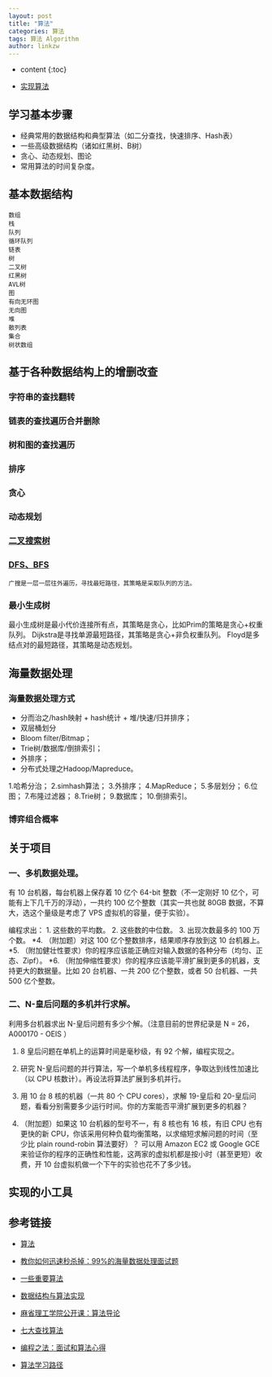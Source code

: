 ```yaml
---
layout: post
title: "算法"
categories: 算法
tags: 算法 Algorithm
author: linkzw
---
```


* content
{:toc}


* [实现算法](https://github.com/wenruo95/algorithm)


## 学习基本步骤

* 经典常用的数据结构和典型算法（如二分查找，快速排序、Hash表）
* 一些高级数据结构（诸如红黑树、B树）
* 贪心、动态规划、图论
* 常用算法的时间复杂度。

## 基本数据结构
	
	数组
	栈
	队列
	循环队列
	链表
	树
	二叉树
	红黑树
	AVL树
	图
	有向无环图
	无向图
	堆
	散列表
	集合
	树状数组

## 基于各种数据结构上的增删改查
	
### 字符串的查找翻转
### 链表的查找遍历合并删除
### 树和图的查找遍历
### 排序
### 贪心
### 动态规划
### [二叉搜索树](https://github.com/wenruo95/algorithm/blob/master/c/search-binary-tree.c)
### [DFS、BFS](https://github.com/wenruo95/algorithm/blob/master/c/tree.c)

	广搜是一层一层往外遍历，寻找最短路径，其策略是采取队列的方法。
	
### 最小生成树

最小生成树是最小代价连接所有点，其策略是贪心，比如Prim的策略是贪心+权重队列。
Dijkstra是寻找单源最短路径，其策略是贪心+非负权重队列。
Floyd是多结点对的最短路径，其策略是动态规划。

## 海量数据处理

### 海量数据处理方式

* 分而治之/hash映射 + hash统计 + 堆/快速/归并排序；
* 双层桶划分
* Bloom filter/Bitmap；
* Trie树/数据库/倒排索引；
* 外排序；
* 分布式处理之Hadoop/Mapreduce。


1.哈希分治；
2.simhash算法；
3.外排序；
4.MapReduce；
5.多层划分；
6.位图；
7.布隆过滤器；
8.Trie树；
9.数据库；
10.倒排索引。

### 博弈组合概率



## 关于项目

### 一、多机数据处理。

有 10 台机器，每台机器上保存着 10 亿个 64-bit 整数（不一定刚好 10 亿个，可能有上下几千万的浮动），一共约 100 亿个整数（其实一共也就 80GB 数据，不算大，选这个量级是考虑了 VPS 虚拟机的容量，便于实验）。

编程求出：
	1. 这些数的平均数。
	2. 这些数的中位数。
	3. 出现次数最多的 100 万个数。
	*4. （附加题）对这 100 亿个整数排序，结果顺序存放到这 10 台机器上。
	*5. （附加健壮性要求）你的程序应该能正确应对输入数据的各种分布（均匀、正态、Zipf）。
	*6. （附加伸缩性要求）你的程序应该能平滑扩展到更多的机器，支持更大的数据量。比如 20 台机器、一共 200 亿个整数，或者 50 台机器、一共 500 亿个整数。

### 二、N-皇后问题的多机并行求解。

利用多台机器求出 N-皇后问题有多少个解。（注意目前的世界纪录是 N = 26，A000170 - OEIS ）
 	
 1. 8 皇后问题在单机上的运算时间是毫秒级，有 92 个解，编程实现之。
 2. 研究 N-皇后问题的并行算法，写一个单机多线程程序，争取达到线性加速比（以 CPU 核数计）。再设法将算法扩展到多机并行。
 3. 用 10 台 8 核的机器（一共 80 个 CPU cores），求解 19-皇后和 20-皇后问题，看看分别需要多少运行时间。你的方案能否平滑扩展到更多的机器？
 	
 4. （附加题）如果这 10 台机器的型号不一，有 8 核也有 16 核，有旧 CPU 也有更快的新 CPU，你该采用何种负载均衡策略，以求缩短求解问题的时间（至少比 plain round-robin 算法要好）？
 可以用 Amazon EC2 或 Google GCE 来验证你的程序的正确性和性能，这两家的虚拟机都是按小时（甚至更短）收费，开 10 台虚拟机做一个下午的实验也花不了多少钱。



## 实现的小工具

## 参考链接
 
* [算法](https://github.com/julycoding/The-Art-Of-Programming-By-July/blob/master/ebook/zh/00.01.md)

* [教你如何迅速秒杀掉：99%的海量数据处理面试题](https://blog.csdn.net/v_july_v/article/details/7382693)

* [一些重要算法](https://coolshell.cn/articles/2583.html)

* [数据结构与算法实现](http://www.cnblogs.com/skywang12345/p/3603935.html)

* [麻省理工学院公开课：算法导论](http://open.163.com/special/opencourse/algorithms.html)

* [七大查找算法](http://www.cnblogs.com/maybe2030/p/4715035.html)

* [编程之法：面试和算法心得](https://wizardforcel.gitbooks.io/the-art-of-programming-by-july/content/)

* [算法学习路径](https://github.com/nonstriater/Learn-Algorithms)
